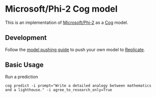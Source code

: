 # Microsoft/Phi-2 Cog model

This is an implementation of [Microsoft/Phi-2](https://huggingface.co/microsoft/phi-2) as a [Cog](https://github.com/replicate/cog) model.

## Development

Follow the [model pushing guide](https://replicate.com/docs/guides/push-a-model) to push your own model to [Replicate](https://replicate.com).

## Basic Usage

Run a prediction

    cog predict -i prompt="Write a detailed analogy between mathematics and a lighthouse." -i agree_to_research_only=True

